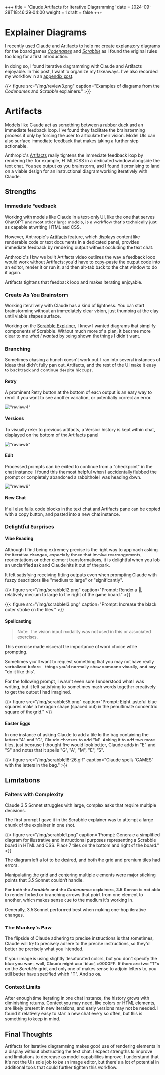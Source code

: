 +++
title = 'Claude Artifacts for Iterative Diagramming'
date = 2024-09-28T18:46:29-04:00
weight = 1
draft = false
+++

# Explainer Diagrams

I recently used Claude and Artifacts to help me create explanatory diagrams for the board games [*Codenames*](https://gillandsiphon.github.io/posts/codenames-primer/) and [*Scrabble*](https://gillandsiphon.github.io/posts/scrabble-primer/) as I found the original rules too long for a first introduction.

In doing so, I found iterative diagramming with Claude and Artifacts enjoyable. In this post, I want to organize my takeaways. I've also recorded my workflow in an [appendix post](https://gillandsiphon.github.io/posts/scrabble-case-study/).

{{< figure src="/img/review3.png" caption="Examples of diagrams from the *Codenames* and *Scrabble* explainers." >}}


# Artifacts
 
Models like Claude act as something between a [rubber duck](https://en.wikipedia.org/wiki/Rubber_duck_debugging) and an immediate feedback loop. I've found they facilitate the brainstorming process if only by forcing the user to articulate their vision. Model UIs can also surface immediate feedback that makes taking a further step actionable.

Anthropic's [Artifacts](https://www.anthropic.com/news/artifacts) really tightens the immediate feedback loop by rendering the, for example, HTML/CSS in a dedicated window alongside the text chat. You see output *as* you brainstorm, and I found it promising to land on a viable design for an instructional diagram working iteratively with Claude.  


## Strengths


### Immediate Feedback

Working with models like Claude in a text-only UI, like the one that serves ChatGPT and most other large models, is a workflow that's technically just as capable at writing HTML and CSS.

However, Anthropic's [Artifacts](https://support.anthropic.com/en/articles/9487310-what-are-artifacts-and-how-do-i-use-them) feature, which displays content like renderable code or text documents in a dedicated panel, provides immediate feedback by rendering output without occluding the text chat.

Anthropic's [How we built Artifacts](https://www.youtube.com/watch?v=vUdNaAAc4FY) video outlines the way a feedback loop would work without Artifacts: you'd have to copy-paste the output code into an editor, render it or run it, and then alt-tab back to the chat window to do it again. 

Artifacts tightens that feedback loop and makes iterating enjoyable.

### Create As You Brainstorm

Working iteratively with Claude has a kind of lightness. You can start brainstorming without an immediately clear vision, just thumbing at the clay until viable shapes surface. 

Working on the [Scrabble Explainer](https://gillandsiphon.github.io/posts/scrabble-case-study/#brainstorming), I knew I wanted diagrams that simplify components of Scrabble. Without much more of a plan, it became more clear to me *what I wanted* by being shown the things I didn't want.

### Branching

Sometimes chasing a hunch doesn't work out. I ran into several instances of ideas that didn't fully pan out. Artifacts, and the rest of the UI make it easy to backtrack and continue despite hiccups. 

#### Retry
A prominent Retry button at the bottom of each output is an easy way to reroll if you want to see another variation, or potentially correct an error.

!["review4"](/img/review4.png)

#### Versions
To visually refer to previous artifacts, a Version history is kept within chat, displayed on the bottom of the Artifacts panel. 

!["review5"](/img/review5.png)

#### Edit
Processed prompts can be edited to continue from a "checkpoint" in the chat instance. I found this the most helpful when I accidentally flubbed the prompt or completely abandoned a rabbithole I was heading down.

!["review6"](/img/review6.png)

#### New Chat
If all else fails, code blocks in the text chat and Artifacts pane can be copied with a copy button, and pasted into a new chat instance.


### Delightful Surprises

#### Vibe Reading

Although I find being extremely precise is the right way to approach asking for iterative changes, especially those that involve rearrangements, reorientations or other element transformations, it is delightful when you lob an unclarified
ask and Claude hits it out of the park.

It felt satisfying receiving fitting outputs even when prompting Claude with fuzzy descriptors like "medium to large" or "significantly".

{{< figure src="/img/scrabble12.png" caption="Prompt: Render a 👛, relatively medium to large to the right of the game board." >}}

{{< figure src="/img/scrabble13.png" caption="Prompt: Increase the black outer stroke on the tiles." >}}

#### Spellcasting
>Note: The vision input modality was not used in this or associated exercises. 

This exercise made visceral the importance of word choice while prompting.  

Sometimes you'll want to request something that you may not have really verbalized before—things you'd normally show someone visually, and say "do it like this".  

For the following prompt, I wasn't even sure I understood what I was writing, but it felt satisfying to, sometimes mash words together creatively  to get the output I had imagined.

{{< figure src="/img/scrabble35.png" caption="Prompt: Eight tasteful blue squares make a hexagon shape (spaced out) in the penultimate concentric square of the grid." >}}

#### Easter Eggs

In one instance of asking Claude to add a tile to the bag containing the letters "A" and "G", Claude chooses to add "M". Asking it to add two more tiles, just because I thought five would look better, Claude adds in "E" and "S" and notes that it spells "G", "A", "M", "E", "S". 

{{< figure src="/img/scrabble18-26.gif" caption="Claude spells 'GAMES' with the letters in the bag." >}}

## Limitations

### Falters with Complexity

Claude 3.5 Sonnet struggles with large, complex asks that require multiple decisions. 

The first prompt I gave it in the Scrabble explainer was to attempt a large chunk of the explainer in one shot.

{{< figure src="/img/scrabble1.png" caption="Prompt: Generate a simplified diagram for illustrative and instructional purposes representing a Scrabble board in HTML and CSS. Place 7 tiles on the bottom and right of the board." >}}

The diagram left a lot to be desired, and both the grid and premium tiles had errors.

Manipulating the grid and centering multiple elements were major sticking points that 3.5 Sonnet couldn't handle. 

For both the *Scrabble* and the *Codenames* explainers, 3.5 Sonnet is not able to render forked or branching arrows that point from one element to another, which makes sense due to the medium it's working in.

Generally, 3.5 Sonnet performed best when making one-hop iterative changes.

### The Monkey's Paw

The flipside of Claude adhering to precise instructions is that sometimes, Claude will try to precisely adhere to the precise instructions, so they'd better be precisely what you intended. 

If your image is using slightly desaturated colors, but you don't specify the blue you want, well, Claude might use 'blue', #0000FF. If there are two "T"s on the *Scrabble* grid, and only one of makes sense to adjoin letters to, you still better have specified which "T". And so on. 

### Context Limits

After enough time iterating in one chat instance, the history grows with diminishing returns. Context you may need, like colors or HTML elements, are likely present in new iterations, and early versions may not be needed. I found it relatively easy to start a new chat every so often, but this is something to keep in mind.

## Final Thoughts

Artifacts for iterative diagramming makes good use of rendering elements in a display without obstructing the text chat. I expect strengths to improve and limitations to decrease as model capabilities improve. I understand that it's not the UIs sole job to *be* an image editor, but there's a lot of potential in additional tools that could further tighten this workflow.